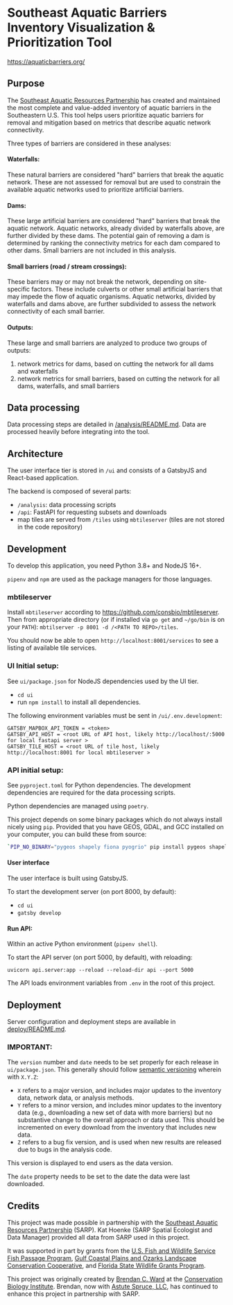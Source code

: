 # Southeast Aquatic Barriers Inventory Visualization & Prioritization Tool

https://aquaticbarriers.org/

## Purpose

The [Southeast Aquatic Resources Partnership](https://southeastaquatics.net) has created and maintained the most complete and value-added inventory of aquatic barriers in the Southeastern U.S. This tool helps users prioritize aquatic barriers for removal and mitigation based on metrics that describe aquatic network connectivity.

Three types of barriers are considered in these analyses:

#### Waterfalls:

These natural barriers are considered "hard" barriers that break the aquatic network. These are not assessed for removal but are used to constrain the available aquatic networks used to prioritize artificial barriers.

#### Dams:

These large artificial barriers are considered "hard" barriers that break the aquatic network. Aquatic networks, already divided by waterfalls above, are further divided by these dams. The potential gain of removing a dam is determined by ranking the connectivity metrics for each dam compared to other dams. Small barriers are not included in this analysis.

#### Small barriers (road / stream crossings):

These barriers may or may not break the network, depending on site-specific factors. These include culverts or other small artificial barriers that may impede the flow of aquatic organisms. Aquatic networks, divided by waterfalls and dams above, are further subdivided to assess the network connectivity of each small barrier.

#### Outputs:

These large and small barriers are analyzed to produce two groups of outputs:

1. network metrics for dams, based on cutting the network for all dams and waterfalls
2. network metrics for small barriers, based on cutting the network for all dams, waterfalls, and small barriers

## Data processing

Data processing steps are detailed in [/analysis/README.md](analysis). Data are processed heavily before integrating into the tool.

## Architecture

The user interface tier is stored in `/ui` and consists of a GatsbyJS and React-based application.

The backend is composed of several parts:

- `/analysis`: data processing scripts
- `/api`: FastAPI for requesting subsets and downloads
- map tiles are served from `/tiles` using `mbtileserver` (tiles are not stored in the code repository)

## Development

To develop this application, you need Python 3.8+ and NodeJS 16+.

`pipenv` and `npm` are used as the package managers for those languages.

### mbtileserver

Install `mbtileserver` according to https://github.com/consbio/mbtileserver.
Then from appropriate directory (or if installed via `go get` and `~/go/bin` is on your `PATH`): `mbtilserver -p 8001 -d /<PATH TO REPO>/tiles`.

You should now be able to open `http://localhost:8001/services` to see a listing of available tile services.

### UI Initial setup:

See `ui/package.json` for NodeJS dependencies used by the UI tier.

- `cd ui`
- run `npm install` to install all dependencies.

The following environment variables must be sent in `/ui/.env.development`:

```
GATSBY_MAPBOX_API_TOKEN = <token>
GATSBY_API_HOST = <root URL of API host, likely http://localhost/:5000 for local fastapi server >
GATSBY_TILE_HOST = <root URL of tile host, likely http://localhost:8001 for local mbtileserver >
```

### API initial setup:

See `pyproject.toml` for Python dependencies. The development dependencies are required for the data processing scripts.

Python dependencies are managed using `poetry`.

This project depends on some binary packages which do not always install nicely
using `pip`. Provided that you have GEOS, GDAL, and GCC installed on your computer,
you can build these from source:

```bash
`PIP_NO_BINARY="pygeos shapely fiona pyogrio" pip install pygeos shapely fiona pyogrio
```

#### User interface

The user interface is built using GatsbyJS.

To start the development server (on port 8000, by default):

- `cd ui`
- `gatsby develop`

#### Run API:

Within an active Python environment (`pipenv shell`).

To start the API server (on port 5000, by default), with reloading:

```
uvicorn api.server:app --reload --reload-dir api --port 5000
```

The API loads environment variables from `.env` in the root of this project.

## Deployment

Server configuration and deployment steps are available in [deploy/README.md](deploy/README.md).

### IMPORTANT:

The `version` number and `date` needs to be set properly for each release in `ui/package.json`.
This generally should follow [semantic versioning](https://semver.org/) wherein with `X.Y.Z`:

- `X` refers to a major version, and includes major updates to the inventory data, network data, or analysis methods.
- `Y` refers to a minor version, and includes minor updates to the inventory data (e.g., downloading a new set of data with more barriers) but no substantive change to the overall approach or data used. This should be incremented on every download from the inventory that includes new data.
- `Z` refers to a bug fix version, and is used when new results are released due to bugs in the analysis code.

This version is displayed to end users as the data version.

The `date` property needs to be set to the date the data were last downloaded.

## Credits

This project was made possible in partnership with the [Southeast Aquatic Resources Partnership](https://southeastaquatics.net/) (SARP). Kat Hoenke (SARP Spatial Ecologist and Data Manager) provided all data from SARP used in this project.

It was supported in part by grants from the [U.S. Fish and Wildlife Service Fish Passage Program](https://www.fws.gov/fisheries/fish-passage.html), [Gulf Coastal Plains and Ozarks Landscape Conservation Cooperative](https://gcpolcc.org/), and [Florida State Wildlife Grants Program](https://myfwc.com/conservation/special-initiatives/fwli/grant/).

This project was originally created by [Brendan C. Ward](https://github.com/brendan-ward) at the [Conservation Biology Institute](https://consbio.org/). Brendan, now with [Astute Spruce, LLC](https://astutespruce.com/), has continued to enhance this project in partnership with SARP.
